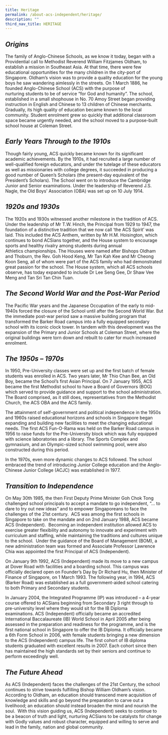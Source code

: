 ```yaml
---
title: Heritage
permalink: /about-acs-independent/heritage/
description: ""
third_nav_title: HERITAGE
---
```


**_Origins_**
-------------

The family of Anglo-Chinese Schools, as we know it today, began with a Providential call to Methodist Reverend William Fitzjames Oldham, to establish a mission in Southeast Asia. At that time, there were few educational opportunities for the many children in the city-port of Singapore. Oldham’s vision was to provide a quality education for the young boys he saw wandering aimlessly in the streets. On 1 March 1886, he founded Anglo-Chinese School (ACS) with the purpose of nurturing students to be of service “for God and humanity”. The school, established in a small shophouse in No. 70 Amoy Street began providing instruction in English and Chinese to 13 children of Chinese merchants. Gradually, its high quality of education became known to the local community. Student enrolment grew so quickly that additional classroom space became urgently needed, and the school moved to a purpose-built school house at Coleman Street.

**_Early Years Through to the 1910s_**
--------------------------------------

Though fairly young, ACS quickly became known for its significant academic achievements. By the 1910s, it had recruited a large number of well-qualified foreign educators, and under the tutelage of these educators as well as missionaries with college degrees, it succeeded in producing a good number of Queen’s Scholars (the present-day equivalent of the President’s Scholars). The School went on to introduce the Cambridge Junior and Senior examinations. Under the leadership of Reverend J.S. Nagle, the Old Boys’ Association (OBA) was set up on 10 July 1914.

**_1920s and 1930s_**
---------------------

The 1920s and 1930s witnessed another milestone in the tradition of ACS. Under the leadership of Mr T.W. Hinch, the Principal from 1929 to 1947, the foundation of a distinctive tradition that we now call ‘the ACS Spirit’ was laid. This included the ACS Anthem, written by Mr H.M. Hoisington, which continues to bond ACSians together, and the House system to encourage sports and healthy rivalry among students during annual Athletics championships. The Houses were named after Bishops Oldham and Thoburn, the Rev. Goh Hood Keng, Mr Tan Kah Kee and Mr Cheong Koon Seng, all of whom were part of the ACS family who had demonstrated great passion for the school. The House system, which all ACS schools observe, has today expanded to include Dr Lee Seng Gee, Dr Shaw Vee Meng and Tan Sri Tan Chin Tuan.

**_The Second World War and the Post-War Period_**
--------------------------------------------------

The Pacific War years and the Japanese Occupation of the early to mid-1940s forced the closure of the School until after the Second World War. But the immediate post-war period saw a massive building program that transformed the Barker Road campus into a fully equipped secondary school with its iconic clock tower. In tandem with this development was the expansion of the Primary and Junior Schools at Coleman Street, where the original buildings were torn down and rebuilt to cater for much increased enrolment.

**_The 1950s – 1970s_**
-----------------------

In 1950, Pre-University classes were set up and the first batch of female students was enrolled in ACS. Two years later, Mr Thio Chan Bee, an Old Boy, became the School’s first Asian Principal. On 7 January 1955, ACS became the first Methodist school to have a Board of Governors (BOG) which served to provide guidance and support to the school administration.  The Board comprised, as it still does, representatives from the Methodist Church, the ACS OBA and the ACS family.

The attainment of self-government and political independence in the 1950s and 1960s raised educational horizons and schools in Singapore began expanding and building new facilities to meet the changing educational needs. The first ACS Fun-O-Rama was held on the Barker Road campus in 1956 to raise funds for the Pre-University block which was fully equipped with science laboratories and a library. The Sports Complex and gymnasium, and an Olympic-sized school swimming pool, were also constructed during this period.

In the 1970s, even more dynamic changes to ACS followed. The school embraced the trend of introducing Junior College education and the Anglo-Chinese Junior College (ACJC) was established in 1977. 

**_Transition to Independence_**
--------------------------------

On May 30th 1985, the then First Deputy Prime Minister Goh Chok Tong challenged school principals to accept a mandate to go independent, “… to dare to try out new ideas” and to empower Singaporeans to face the challenges of the 21st century.  ACS was among the first schools in Singapore to take on the mandate and on 2nd January 1988, ACS became ACS (Independent).  Becoming an independent institution allowed ACS to exercise greater flexibility and autonomy to innovate and experiment with curriculum and staffing, while maintaining the traditions and cultures unique to the school.  Under the guidance of the Board of Management (BOM), a new administration team was formed and Associate Professor Lawrence Chia was appointed the first Principal of ACS (Independent).

On January 9th 1992, ACS (Independent) made its move to a new campus at Dover Road with facilities and a boarding school. This campus was officially declared open on Founder’s Day by Dr Richard Hu, then Minister of Finance of Singapore, on 1 March 1993. The following year, in 1994, ACS (Barker Road) was established as a full government-aided school catering to both Primary and Secondary students.

In January 2004, the Integrated Programme (IP) was introduced – a 4-year course offered to ACSians beginning from Secondary 3 right through to pre-university level where they would sit for the IB Diploma examinations. ACS (Independent) officially became an accredited International Baccalaureate (IB) World School in April 2005 after being assessed in the preparation and readiness for the programme, and is the first national school in Singapore to offer the IB Diploma. It officially became a 6th Form School in 2006, with female students bringing a new dimension to the ACS (Independent) campus life. The first cohort of IB diploma students graduated with excellent results in 2007. Each cohort since then has maintained the high standards set by their seniors and continue to perform exceedingly well. 

**_The Future Ahead_**
----------------------

As ACS (Independent) faces the challenges of the 21st Century, the school continues to strive towards fulfilling Bishop William Oldham’s vision.  According to Oldham, an education should transcend mere acquisition of knowledge and skills and go beyond the preparation to carve out a livelihood; an education should instead broaden the mind and nourish the soul.  With this vision guiding us, ACS (Independent) seeks to continue to be a beacon of truth and light, nurturing ACSians to be catalysts for change with Godly values and robust character, equipped and willing to serve and lead in the family, nation and global community.